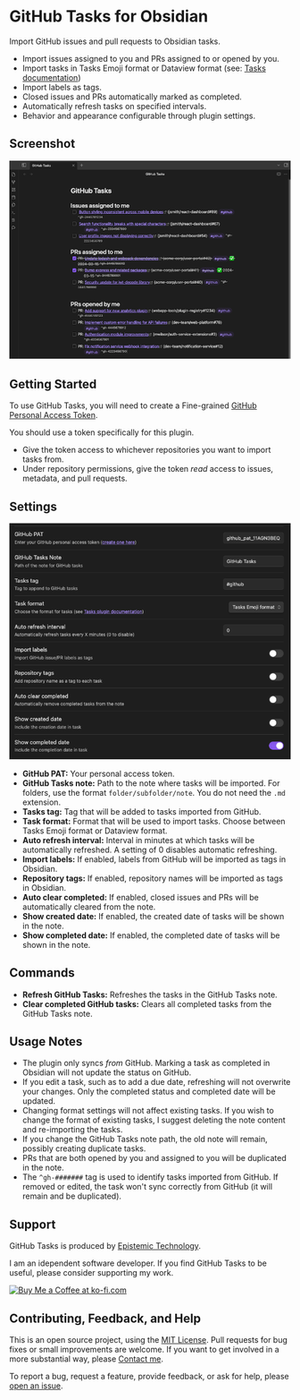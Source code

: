 # GitHub Tasks for Obsidian

Import GitHub issues and pull requests to Obsidian tasks.

- Import issues assigned to you and PRs assigned to or opened by you.
- Import tasks in Tasks Emoji format or Dataview format (see: [Tasks documentation](https://publish.obsidian.md/tasks/Reference/Task+Formats/About+Task+Formats))
- Import labels as tags.
- Closed issues and PRs automatically marked as completed.
- Automatically refresh tasks on specified intervals.
- Behavior and appearance configurable through plugin settings.

## Screenshot

![GitHub Tasks Screenshot](https://raw.githubusercontent.com/Epistemic-Technology/obsidian-github-tasks/refs/heads/main/docs/assets/github-tasks-screenshot.png)

## Getting Started

To use GitHub Tasks, you will need to create a Fine-grained [GitHub Personal Access Token](https://github.com/settings/personal-access-tokens).

You should use a token specifically for this plugin.

- Give the token access to whichever repositories you want to import tasks from.
- Under repository permissions, give the token *read* access to issues, metadata, and pull requests.

## Settings

![Settings](https://raw.githubusercontent.com/Epistemic-Technology/obsidian-github-tasks/refs/heads/main/docs/assets/github-tasks-settings.png)

- **GitHub PAT:** Your personal access token.
- **GitHub Tasks note:** Path to the note where tasks will be imported. For folders, use the format `folder/subfolder/note`. You do not need the `.md` extension.
- **Tasks tag:** Tag that will be added to tasks imported from GitHub.
- **Task format:** Format that will be used to import tasks. Choose between Tasks Emoji format or Dataview format.
- **Auto refresh interval:** Interval in minutes at which tasks will be automatically refreshed. A setting of 0 disables automatic refreshing.
- **Import labels:** If enabled, labels from GitHub will be imported as tags in Obsidian.
- **Repository tags:** If enabled, repository names will be imported as tags in Obsidian.
- **Auto clear completed:** If enabled, closed issues and PRs will be automatically cleared from the note.
- **Show created date:** If enabled, the created date of tasks will be shown in the note.
- **Show completed date:** If enabled, the completed date of tasks will be shown in the note.

## Commands

- **Refresh GitHub Tasks:** Refreshes the tasks in the GitHub Tasks note.
- **Clear completed GitHub tasks:** Clears all completed tasks from the GitHub Tasks note.

## Usage Notes

- The plugin only syncs *from* GitHub. Marking a task as completed in Obsidian will not update the status on GitHub.
- If you edit a task, such as to add a due date, refreshing will not overwrite your changes. Only the completed status and completed date will be updated.
- Changing format settings will not affect existing tasks. If you wish to change the format of existing tasks, I suggest deleting the note content and re-importing the tasks.
- If you change the GitHub Tasks note path, the old note will remain, possibly creating duplicate tasks.
- PRs that are both opened by you and assigned to you will be duplicated in the note.
- The `^gh-#######` tag is used to identify tasks imported from GitHub. If removed or edited, the task won't sync correctly from GitHub (it will remain and be duplicated).

## Support

GitHub Tasks is produced by [Epistemic Technology](https://epistemic.technology/).

I am an idependent software developer. If you find GitHub Tasks to be useful, please consider supporting my work.

[<img style='border:0px;height:36px;' src='https://storage.ko-fi.com/cdn/kofi6.png?v=6' border='0' alt='Buy Me a Coffee at ko-fi.com' />](https://ko-fi.com/X8X71G7YSI)

## Contributing, Feedback, and Help

This is an open source project, using the [MIT License](LICENSE). Pull requests for bug fixes or small improvements are welcome. If you want to get involved in a more substantial way, please [Contact me](https://epistemic.technology/contact/).

To report a bug, request a feature, provide feedback, or ask for help, please [open an issue](https://github.com/Epistemic-Technology/obsidian-github-tasks/issues).
